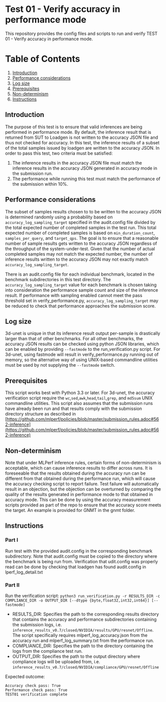 ﻿
# Test 01 - Verify accuracy in performance mode
This repository provides the config files and scripts to run and verify TEST 01 - Verify accuracy in performance mode.

# Table of Contents
1. [Introduction](#introduction)
2. [Performance considerations](#Performance-considerations)
3. [Log size](#Log-size)
4. [Prerequisites](#Prerequisites)
5. [Non-determinism](#Non-determinism)
6. [Instructions](#Instructions)

## Introduction
The purpose of this test is to ensure that valid inferences are being performed in performance mode. By default, the inference result that is returned from SUT to Loadgen is not written to the accuracy JSON file and thus not checked for accuracy. In this test, the inference results of a subset of the total samples issued by loadgen are written to the accuracy JSON. In order to pass this test, two criteria must be satisfied:

 1. The inference results in the accuracy JSON file must match the inference results in the accuracy JSON generated in accuracy mode in the submission run.
 2. The performance while running this test must match the performance of the submission within 10%. 

## Performance considerations
The subset of samples results chosen to to be written to the accuracy JSON is determined randomly using a probability based on `accuracy_log_sampling_target` specified in the audit.config file divided by the total expected number of completed samples in the test run. This total expected number of completed samples is based on `min_duration_count`, `samples_per_query`, and `target_qps`. The goal is to ensure that a reasonable number of sample results gets written to the accuracy JSON regardless of the throughput of the system-under-test. Given that the number of actual completed samples may not match the expected number, the number of inference results written to the accuracy JSON may not exactly match `accuracy_log_sampling_target`.

There is an audit.config file for each individual benchmark, located in the benchmark subdirectories in this test directory. The `accuracy_log_sampling_target` value for each benchmark is chosen taking into consideration the performance sample count and size of the inference result. If performance with sampling enabled cannot meet the pass threshold set in verify_performance.py, `accuracy_log_sampling_target` may be reduced to check that performance approaches the submission score.

## Log size
3d-unet is unique in that its inference result output per-sample is drastically larger than that of other benchmarks. For all other benchmarks, the accuracy JSON results can be checked using python JSON libraries, which can be enabled by providing `--fastmode` to the run_verification.py script. For 3d-unet, using fastmode will result in verify_performance.py running out of memory, so the alternative way of using UNIX-based commandline utilities must be used by not supplying the `--fastmode` switch.

## Prerequisites
This script works best with Python 3.3 or later. For 3d-unet, the accuracy verification script require the `wc`,`sed`,`awk`,`head`,`tail`,`grep`, and `md5sum` UNIX commandline utilities.
This script also assumes that the submission runs have already been run and that results comply with the submission directory structure as described in [https://github.com/mlperf/policies/blob/master/submission_rules.adoc#562-inference](https://github.com/mlperf/policies/blob/master/submission_rules.adoc#562-inference)
## Non-determinism
Note that under MLPerf inference rules, certain forms of non-determinism is acceptable, which can cause inference results to differ across runs. It is foreseeable that the results obtained during the accuracy run can be different from that obtained during the performance run, which will cause the accuracy checking script to report failure. Test failure will automatically result in an objection, but the objection can be overturned by comparing the quality of the results generated in performance mode to that obtained in accuracy mode. This can be done by using the accuracy measurement scripts provided as part of the repo to ensure that the accuracy score meets the target. An example is provided for GNMT in the gnmt folder.

## Instructions

### Part I
Run test with the provided audit.config in the corresponding benchmark subdirectory. Note that audit.config must be copied to the directory where the benchmark is being run from. Verification that udit.config was properly read can be done by checking that loadgen has found audit.config in lperf_log_detail.txt 

### Part II
Run the verification script:
  `python3 run_verification.py -r RESULTS_DIR -c COMPLIANCE_DIR -o OUTPUT_DIR [--dtype {byte,float32,int32,int64}] [--fastmode]`
  

 - RESULTS_DIR: Specifies the path to the corresponding results
   directory that contains the accuracy and performance subdirectories
   containing the submission logs, i.e.
   `inference_results_v0.7/closed/NVIDIA/results/GPU/resnet/Offline`. The script specifically requires mlperf_log_accuracy.json from the accuracy run and mlperf_log_summary.txt from the performance run.
  - COMPLIANCE_DIR: Specifies the path to the directory containing the logs from the compliance test run. 
   - OUTPUT_DIR: Specifies the path to the output directory where compliance logs will be uploaded from,   i.e. `inference_results_v0.7/closed/NVIDIA/compliance/GPU/resnet/Offline`

Expected outcome:

    Accuracy check pass: True                
    Performance check pass: True             
    TEST01 verification complete        

     


